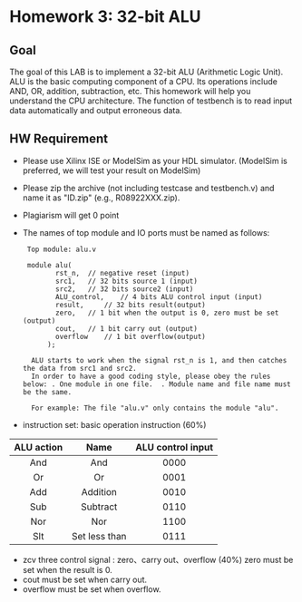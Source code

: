 # Homework 3: 32-bit ALU

## Goal
The goal of this LAB is to implement a 32-bit ALU (Arithmetic Logic Unit). ALU is the basic computing component of a CPU. Its operations include AND, OR, addition, subtraction, etc. This homework will help you understand the CPU architecture.  The function of testbench is to read input data automatically and output erroneous data.

## HW Requirement
  -	Please use Xilinx ISE or ModelSim as your HDL simulator. (ModelSim is preferred, we will test your result on ModelSim) 
  - Please zip the archive (not including testcase and testbench.v) and name it as "ID.zip" (e.g., R08922XXX.zip). 
  - Plagiarism will get 0 point 
  - The names of top module and IO ports must be named as follows: 

         Top module: alu.v  
    
         module alu(  
                rst_n, 	// negative reset (input) 
                src1, 	// 32 bits source 1 (input) 
                src2, 	// 32 bits source2 (input) 
                ALU_control, 	// 4 bits ALU control input (input) 
                result, 	// 32 bits result(output) 
                zero, 	// 1 bit when the output is 0, zero must be set (output) 
                cout, 	// 1 bit carry out (output) 
                overflow 	// 1 bit overflow(output)
              ); 
 
          ALU starts to work when the signal rst_n is 1, and then catches the data from src1 and src2. 
          In order to have a good coding style, please obey the rules below: . One module in one file.  . Module name and file name must be the same. 
 
          For example: The file "alu.v" only contains the module "alu". 

  - instruction set: basic operation instruction (60%) 
 
   | ALU action   |     Name         | ALU control input |
   |    :---:     |     :---:        |     :---:         |
   | And          | And              | 0000              |
   | Or           | Or               | 0001              |
   | Add          | Addition         | 0010              |
   | Sub          | Subtract         | 0110              |
   | Nor          | Nor              | 1100              |
   | Slt          | Set less than    | 0111              |

   - zcv three control signal : zero、carry out、overflow (40%) zero must be set when the result is 0.
   - cout must be set when carry out. 
   - overflow must be set when overflow. 

